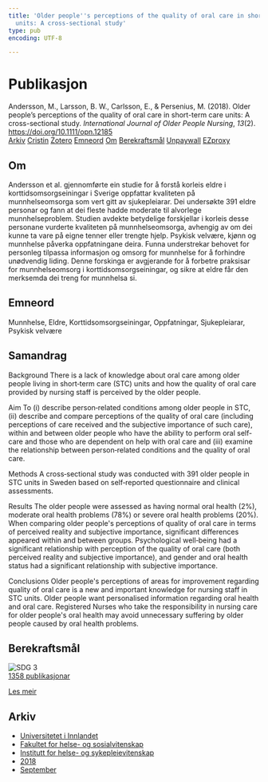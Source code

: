 ```yaml
---
title: 'Older people''s perceptions of the quality of oral care in short-term care
  units: A cross-sectional study'
type: pub
encoding: UTF-8

---
```

<h1>Publikasjon</h1>
<article id="csl-bib-container-AKK22HH6" class="csl-bib-container">
  <div class="csl-bib-body"> <div class="csl-entry">Andersson, M., Larsson, B. W., Carlsson, E., &#38; Persenius, M. (2018). Older people’s perceptions of the quality of oral care in short-term care units: A cross-sectional study. <i>International Journal of Older People Nursing</i>, <i>13</i>(2). <a href="https://doi.org/10.1111/opn.12185">https://doi.org/10.1111/opn.12185</a></div> </div>
  <div class="csl-bib-buttons">
    <a href="#taxonomy-article-AKK22HH6" alt="archive" class="csl-bib-button">Arkiv</a>
    <a href="https://app.cristin.no/results/show.jsf?id=1608202" alt="Cristin" class="csl-bib-button">Cristin</a>
    <a href="http://zotero.org/groups/5881554/items/AKK22HH6" alt="Zotero" class="csl-bib-button">Zotero</a>
    <a href="#keywords-article-AKK22HH6" alt="keywords" class="csl-bib-button">Emneord</a>
    <a href="#about-article-AKK22HH6" alt="about_pub" class="csl-bib-button">Om</a>
    <a href="#sdg-article-AKK22HH6" alt="sdg" class="csl-bib-button">Berekraftsmål</a>
    <a href="https://doi.org/10.1111/opn.12185" alt="Unpaywall" class="csl-bib-button">Unpaywall</a>
    <a href="https://doi.org/10.1111/opn.12185" alt="EZproxy" class="csl-bib-button">EZproxy</a>
  </div>
  <div id="csl-bib-meta-container-AKK22HH6"></div>
</article>
<div id="csl-bib-meta-AKK22HH6" class="csl-bib-meta">
  <article id="about-article-AKK22HH6" class="about_pub-article">
    <h1>Om</h1>
    Andersson et al. gjennomførte ein studie for å forstå korleis eldre i korttidsomsorgseiningar i Sverige oppfattar kvaliteten på munnhelseomsorga som vert gitt av sjukepleiarar. Dei undersøkte 391 eldre personar og fann at dei fleste hadde moderate til alvorlege munnhelseproblem. Studien avdekte betydelige forskjellar i korleis desse personane vurderte kvaliteten på munnhelseomsorga, avhengig av om dei kunne ta vare på eigne tenner eller trengte hjelp. Psykisk velvære, kjønn og munnhelse påverka oppfatningane deira. Funna understrekar behovet for personleg tilpassa informasjon og omsorg for munnhelse for å forhindre unødvendig liding. Denne forskinga er avgjerande for å forbetre praksisar for munnhelseomsorg i korttidsomsorgseiningar, og sikre at eldre får den merksemda dei treng for munnhelsa si.
  </article>
  <article id="keywords-article-AKK22HH6" class="keywords-article">
    <h1>Emneord</h1>
    Munnhelse, Eldre, Korttidsomsorgseiningar, Oppfatningar, Sjukepleiarar, Psykisk velvære
  </article>
  <article id="abstract-article-AKK22HH6" class="abstract-article">
    <h1>Samandrag</h1>
    Background 
There is a lack of knowledge about oral care among older people living in short‐term care (STC) units and how the quality of oral care provided by nursing staff is perceived by the older people. 
 
Aim 
To (i) describe person‐related conditions among older people in STC, (ii) describe and compare perceptions of the quality of oral care (including perceptions of care received and the subjective importance of such care), within and between older people who have the ability to perform oral self‐care and those who are dependent on help with oral care and (iii) examine the relationship between person‐related conditions and the quality of oral care. 
 
Methods 
A cross‐sectional study was conducted with 391 older people in STC units in Sweden based on self‐reported questionnaire and clinical assessments. 
 
Results 
The older people were assessed as having normal oral health (2%), moderate oral health problems (78%) or severe oral health problems (20%). When comparing older people's perceptions of quality of oral care in terms of perceived reality and subjective importance, significant differences appeared within and between groups. Psychological well‐being had a significant relationship with perception of the quality of oral care (both perceived reality and subjective importance), and gender and oral health status had a significant relationship with subjective importance. 
 
Conclusions 
Older people's perceptions of areas for improvement regarding quality of oral care is a new and important knowledge for nursing staff in STC units. Older people want personalised information regarding oral health and oral care. Registered Nurses who take the responsibility in nursing care for older people's oral health may avoid unnecessary suffering by older people caused by oral health problems.
  </article>
  <article id="sdg-article-AKK22HH6" class="sdg-article">
    <h1>Berekraftsmål</h1>
    <div class="sdg-container"><div id="sdg3" class="sdg">
        <img src="{{< params subfolder >}}images/sdg/sdg03_nn.png" class="image" alt="SDG 3">
        <div class="sdg-overlay">
          <a href="{{< params subfolder >}}nn/archive/?sdg=3#archive" class="sdg-publication-count"><span>1358</span> publikasjonar</a>
          <p><a href="https://fn.no/om-fn/fns-baerekraftsmaal/god-helse-og-livskvalitet?lang=nno-NO" class="sdg-read-more">Les meir</a></p>
        </div>
      </div></div>
  </article>
  <article id="taxonomy-article-AKK22HH6" class="taxonomy-article">
    <h1>Arkiv</h1>
    <ul>
      <li><a href="{{< params subfolder >}}nn/archive/?key=3DCRN523">Universitetet i Innlandet</a></li>
      <li><a href="{{< params subfolder >}}nn/archive/?key=IDKFS3MX">Fakultet for helse- og sosialvitenskap</a></li>
      <li><a href="{{< params subfolder >}}nn/archive/?key=GTV4ECMZ">Institutt for helse- og sykepleievitenskap</a></li>
      <li><a href="{{< params subfolder >}}nn/archive/?key=676HMQBA">2018</a></li>
      <li><a href="{{< params subfolder >}}nn/archive/?key=G8SKACTJ">September</a></li>
    </ul>
  </article>
</div>

